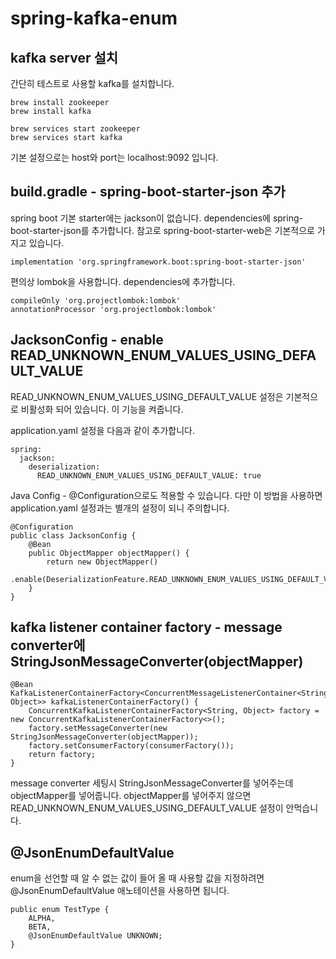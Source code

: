 # spring-kafka-enum

## kafka server 설치
간단히 테스트로 사용할 kafka를 설치합니다.
```
brew install zookeeper
brew install kafka

brew services start zookeeper
brew services start kafka
```
기본 설정으로는 host와 port는 localhost:9092 입니다.

## build.gradle - spring-boot-starter-json 추가
spring boot 기본 starter에는 jackson이 없습니다. dependencies에 spring-boot-starter-json를 추가합니다. 참고로 spring-boot-starter-web은 기본적으로 가지고 있습니다.
```
implementation 'org.springframework.boot:spring-boot-starter-json'
```

편의상 lombok을 사용합니다. dependencies에 추가합니다.
```
compileOnly 'org.projectlombok:lombok'
annotationProcessor 'org.projectlombok:lombok'
```

## JacksonConfig - enable READ_UNKNOWN_ENUM_VALUES_USING_DEFAULT_VALUE
READ_UNKNOWN_ENUM_VALUES_USING_DEFAULT_VALUE 설정은 기본적으로 비활성화 되어 있습니다. 이 기능을 켜줍니다.

application.yaml 설정을 다음과 같이 추가합니다.
```
spring:
  jackson:
    deserialization:
      READ_UNKNOWN_ENUM_VALUES_USING_DEFAULT_VALUE: true
```

Java Config - @Configuration으로도 적용할 수 있습니다. 다만 이 방법을 사용하면 application.yaml 설정과는 별개의 설정이 되니 주의합니다.
```
@Configuration
public class JacksonConfig {
    @Bean
    public ObjectMapper objectMapper() {
        return new ObjectMapper()
                .enable(DeserializationFeature.READ_UNKNOWN_ENUM_VALUES_USING_DEFAULT_VALUE);
    }
}
```


## kafka listener container factory - message converter에 StringJsonMessageConverter(objectMapper) 
```
@Bean
KafkaListenerContainerFactory<ConcurrentMessageListenerContainer<String, Object>> kafkaListenerContainerFactory() {
    ConcurrentKafkaListenerContainerFactory<String, Object> factory = new ConcurrentKafkaListenerContainerFactory<>();
    factory.setMessageConverter(new StringJsonMessageConverter(objectMapper));
    factory.setConsumerFactory(consumerFactory());
    return factory;
}
```
message converter 세팅시 StringJsonMessageConverter를 넣어주는데 objectMapper를 넣어줍니다. objectMapper를 넣어주지 않으면 READ_UNKNOWN_ENUM_VALUES_USING_DEFAULT_VALUE 설정이 안먹습니다.

## @JsonEnumDefaultValue
enum을 선언할 때 알 수 없는 값이 들어 올 때 사용할 값을 지정하려면 @JsonEnumDefaultValue 애노테이션을 사용하면 됩니다.
```
public enum TestType {
    ALPHA,
    BETA,
    @JsonEnumDefaultValue UNKNOWN;
}
```